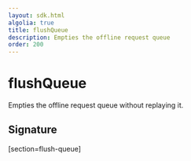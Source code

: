 ```yaml
---
layout: sdk.html
algolia: true
title: flushQueue
description: Empties the offline request queue
order: 200
---
```


# flushQueue

Empties the offline request queue without replaying it.

## Signature
[section=flush-queue]
